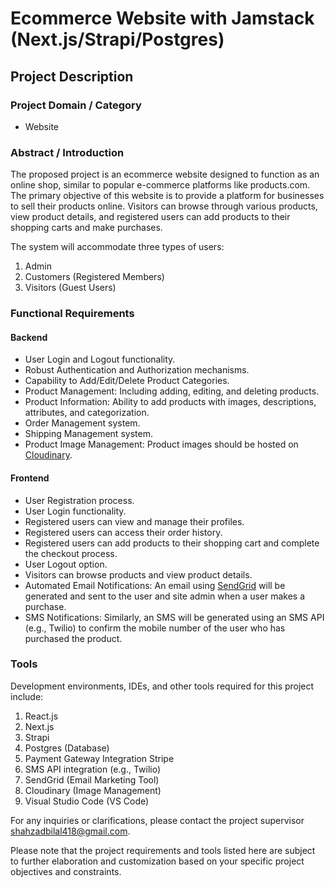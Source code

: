 # Ecommerce Website with Jamstack (Next.js/Strapi/Postgres)

## Project Description

### Project Domain / Category
- Website

### Abstract / Introduction
The proposed project is an ecommerce website designed to function as an online shop, similar to popular e-commerce platforms like products.com. The primary objective of this website is to provide a platform for businesses to sell their products online. Visitors can browse through various products, view product details, and registered users can add products to their shopping carts and make purchases.

The system will accommodate three types of users:
1. Admin
2. Customers (Registered Members)
3. Visitors (Guest Users)

### Functional Requirements

#### Backend
- User Login and Logout functionality.
- Robust Authentication and Authorization mechanisms.
- Capability to Add/Edit/Delete Product Categories.
- Product Management: Including adding, editing, and deleting products.
- Product Information: Ability to add products with images, descriptions, attributes, and categorization.
- Order Management system.
- Shipping Management system.
- Product Image Management: Product images should be hosted on [Cloudinary](https://cloudinary.com/).

#### Frontend
- User Registration process.
- User Login functionality.
- Registered users can view and manage their profiles.
- Registered users can access their order history.
- Registered users can add products to their shopping cart and complete the checkout process.
- User Logout option.
- Visitors can browse products and view product details.
- Automated Email Notifications: An email using [SendGrid](https://sendgrid.com/) will be generated and sent to the user and site admin when a user makes a purchase.
- SMS Notifications: Similarly, an SMS will be generated using an SMS API (e.g., Twilio) to confirm the mobile number of the user who has purchased the product.

### Tools

Development environments, IDEs, and other tools required for this project include:
1. React.js
2. Next.js
3. Strapi
4. Postgres (Database)
5. Payment Gateway Integration Stripe
6. SMS API integration (e.g., Twilio)
7. SendGrid (Email Marketing Tool)
8. Cloudinary (Image Management)
9. Visual Studio Code (VS Code)

For any inquiries or clarifications, please contact the project supervisor shahzadbilal418@gmail.com.

Please note that the project requirements and tools listed here are subject to further elaboration and customization based on your specific project objectives and constraints.
